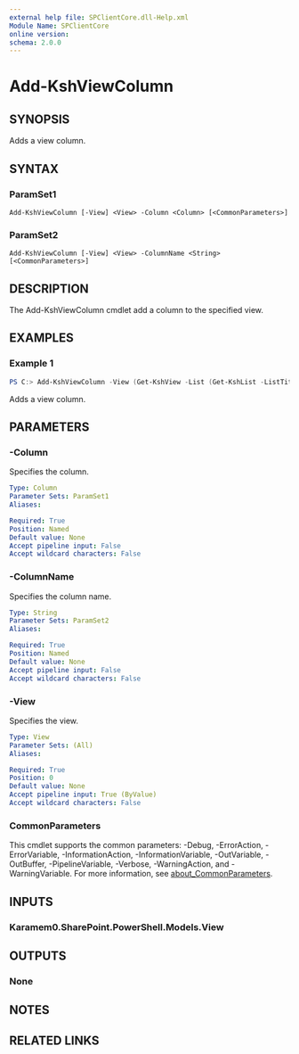 ```yaml
---
external help file: SPClientCore.dll-Help.xml
Module Name: SPClientCore
online version:
schema: 2.0.0
---
```


# Add-KshViewColumn

## SYNOPSIS
Adds a view column.

## SYNTAX

### ParamSet1
```
Add-KshViewColumn [-View] <View> -Column <Column> [<CommonParameters>]
```

### ParamSet2
```
Add-KshViewColumn [-View] <View> -ColumnName <String> [<CommonParameters>]
```

## DESCRIPTION
The Add-KshViewColumn cmdlet add a column to the specified view.

## EXAMPLES

### Example 1
```powershell
PS C:> Add-KshViewColumn -View (Get-KshView -List (Get-KshList -ListTitle 'Announcements') -ViewTitle 'My Items') -Column (Get-KshColumn -List (Get-KshList -ListTitle 'Announcements') -ColumnName 'Remarks')
```

Adds a view column.

## PARAMETERS

### -Column
Specifies the column.

```yaml
Type: Column
Parameter Sets: ParamSet1
Aliases:

Required: True
Position: Named
Default value: None
Accept pipeline input: False
Accept wildcard characters: False
```

### -ColumnName
Specifies the column name.

```yaml
Type: String
Parameter Sets: ParamSet2
Aliases:

Required: True
Position: Named
Default value: None
Accept pipeline input: False
Accept wildcard characters: False
```

### -View
Specifies the view.

```yaml
Type: View
Parameter Sets: (All)
Aliases:

Required: True
Position: 0
Default value: None
Accept pipeline input: True (ByValue)
Accept wildcard characters: False
```

### CommonParameters
This cmdlet supports the common parameters: -Debug, -ErrorAction, -ErrorVariable, -InformationAction, -InformationVariable, -OutVariable, -OutBuffer, -PipelineVariable, -Verbose, -WarningAction, and -WarningVariable. For more information, see [about_CommonParameters](http://go.microsoft.com/fwlink/?LinkID=113216).

## INPUTS

### Karamem0.SharePoint.PowerShell.Models.View

## OUTPUTS

### None

## NOTES

## RELATED LINKS
